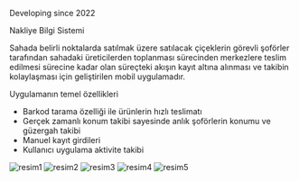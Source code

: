 Developing since 2022 

Nakliye Bilgi Sistemi

Sahada belirli noktalarda satılmak üzere satılacak çiçeklerin görevli şoförler tarafından sahadaki üreticilerden toplanması sürecinden merkezlere teslim edilmesi sürecine kadar olan süreçteki akışın kayıt altına alınması ve takibin kolaylaşması için geliştirilen mobil uygulamadır.

Uygulamanın temel özellikleri
- Barkod tarama özelliği ile ürünlerin hızlı teslimatı
- Gerçek zamanlı konum takibi sayesinde anlık şoförlerin konumu ve güzergah takibi
- Manuel kayıt girdileri
- Kullanıcı uygulama aktivite takibi

![resim1](https://user-images.githubusercontent.com/99508918/187532466-71246810-4089-48e2-b245-cf2f7e6d6775.jpeg)
![resim2](https://user-images.githubusercontent.com/99508918/187532472-c38aafb1-039f-4d57-af38-9ce4d5fa654f.jpeg)
![resim3](https://user-images.githubusercontent.com/99508918/187532480-e2f55f29-a79f-4fde-9b47-432930cbbf97.jpeg)
![resim4](https://user-images.githubusercontent.com/99508918/187532490-1fa1b3f1-c9ea-4d0c-9d65-fd5b8ec866fe.jpeg)
![resim5](https://user-images.githubusercontent.com/99508918/187532496-a03a73b5-f2b5-414e-b74e-bba5196cecc6.jpeg)
